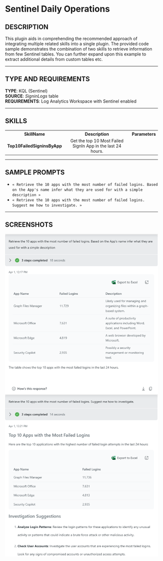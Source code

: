 # Sentinel Daily Operations

## DESCRIPTION
This plugin aids in comprehending the recommended approach of integrating multiple related skills into a single plugin. The provided code sample demonstrates the combination of two skills to retrieve information from few Sentinel tables. You can further expand upon this example to extract additional details from custom tables etc.

---

## TYPE AND REQUIREMENTS
**TYPE**: KQL (Sentinel) <br>
**SOURCE**: _SigninLogs_ table <br>
**REQUIREMENTS**: Log Analytics Workspace with Sentinel enabled 

---

## SKILLS

<table>
  <tbody>
    <tr>
      <th>SkillName</th>
      <th align="center">Description</th>
      <th align="center">Parameters</th>
    </tr>
    <tr>
      <td><b>Top10FailedSigninsByApp</b></td>
      <td align="center">Get the top 10 Most Failed SignIn App in the last 24 hours.</td>
      <td>
      </td>
    </tr>
  </tbody>
</table>


---

## SAMPLE PROMPTS

- `« Retrieve the 10 apps with the most number of failed logins. Based on the App's name infer what they are used for with a simple description »`
- `« Retrieve the 10 apps with the most number of failed logins. Suggest me how to investigate. » `
---

## SCREENSHOTS
<div align="center">
  <img src="https://github.com/mariocuomo/Security-Copilot/blob/main/Images/Community%20Plugins/SentinelDailyOperations/FailedLoginDescription.png" width="700"> </img>
  <img src="https://github.com/mariocuomo/Security-Copilot/blob/main/Images/Community%20Plugins/SentinelDailyOperations/FailedLoginSuggestion.png" width="700"> </img>
</div>

